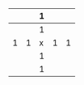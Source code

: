 
|     |     | 1   |     |     |
| --- | --- | --- | --- | --- |
|     |     | 1   |     |     |
| 1   | 1   | x   | 1   | 1   |
|     |     | 1   |     |     |
|     |     | 1   |     |     |
